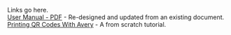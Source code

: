 Links go here.  
[User Manual - PDF](assets/docs/usermanual.pdf) - Re-designed and updated from an existing document.  
[Printing QR Codes With Avery](assets/docs/printingqrcodes.pfg) - A from scratch tutorial.
